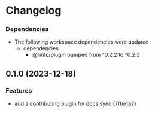 # Changelog

### Dependencies

* The following workspace dependencies were updated
  * dependencies
    * @rmtc/plugin bumped from ^0.2.2 to ^0.2.3

## 0.1.0 (2023-12-18)


### Features

* add a contributing plugin for docs sync ([7f6e137](https://github.com/rowanmanning/toolchain/commit/7f6e1379c7beedcf362a528fdfc05819766a2ad1))
